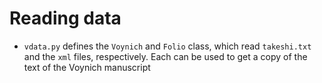 # Reading data

* `vdata.py` defines the `Voynich` and `Folio` class, which read `takeshi.txt` and the `xml` files, respectively. Each can be used to get a copy of the text of the Voynich manuscript
